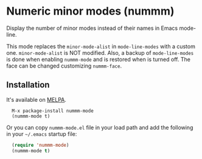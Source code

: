 # Numeric minor modes (nummm)
  Display the number of minor modes instead of their names in Emacs mode-line.

  This mode replaces the `minor-mode-alist` in `mode-line-modes` with
  a custom one. `minor-mode-alist` is NOT modified. Also, a backup of
  `mode-line-modes` is done when enabling `nummm-mode` and is
  restored when is turned off.
  The face can be changed customizing `nummm-face`.

## Installation
  It's available on [MELPA](http://melpa.milkbox.net).
  ```
    M-x package-install nummm-mode
    (nummm-mode t)
  ```

  Or you can copy `nummm-mode.el` file in your load path and add the following in your `~/.emacs` startup file:
  ```lisp
    (require 'nummm-mode)
    (nummm-mode t)
  ```
